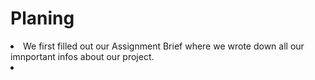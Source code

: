 # Planing 

<uli><li>We first filled out our Assignment Brief where we wrote down all our imnportant infos about our project.<uli><li>
